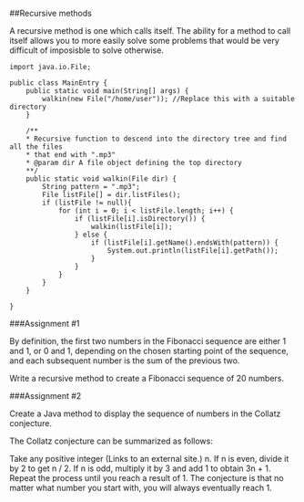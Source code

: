 ##Recursive methods  

A recursive method is one which calls itself. The ability for a method to call itself allows you to more easily solve some problems that would be very difficult of imposisble to solve otherwise.

    import java.io.File;
    
    public class MainEntry {
        public static void main(String[] args) {
            walkin(new File("/home/user")); //Replace this with a suitable directory
        }
    
        /**
        * Recursive function to descend into the directory tree and find all the files
        * that end with ".mp3"
        * @param dir A file object defining the top directory
        **/
        public static void walkin(File dir) {
            String pattern = ".mp3";
            File listFile[] = dir.listFiles();
            if (listFile != null){
                for (int i = 0; i < listFile.length; i++) {
                    if (listFile[i].isDirectory()) {
                        walkin(listFile[i]);
                    } else {
                        if (listFile[i].getName().endsWith(pattern)) {
                            System.out.println(listFile[i].getPath());
                        }
                    }
                }
            }
        }
    
    }

###Assignment #1 

By definition, the first two numbers in the Fibonacci sequence are either 1 and 1, or 0 and 1, depending on the chosen starting point of the sequence, and each subsequent number is the sum of the previous two.

Write a recursive method to create a Fibonacci sequence of 20 numbers.

 

###Assignment #2 

Create a Java method to display the sequence of numbers in the Collatz conjecture.

The Collatz conjecture can be summarized as follows:

Take any positive integer (Links to an external site.) n. If n is even, divide it by 2 to get n / 2. If n is odd, multiply it by 3 and add 1 to obtain 3n + 1. Repeat the process until you reach a result of 1. The conjecture is that no matter what number you start with, you will always eventually reach 1.
